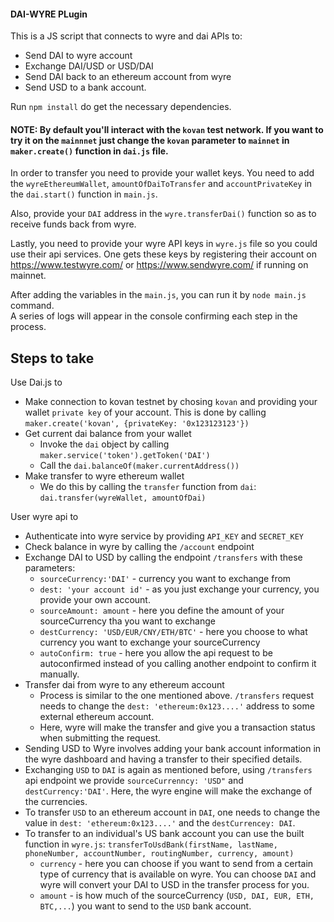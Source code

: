 #### DAI-WYRE PLugin

This is a JS script that connects to wyre and dai APIs to:    
- Send DAI to wyre account
- Exchange DAI/USD or USD/DAI
- Send DAI back to an ethereum account from wyre
- Send USD to a bank account. 

Run `npm install` do get the necessary dependencies.    
#### NOTE: By default you'll interact with the `kovan` test network. If you want to try it on the `mainnnet` just change the `kovan` parameter to `mainnet` in `maker.create()` function in `dai.js` file.

In order to transfer you need to provide your wallet keys.
You need to add the `wyreEthereumWallet`, `amountOfDaiToTransfer` and `accountPrivateKey` in the `dai.start()` function in `main.js`. 

Also, provide your `DAI` address in the `wyre.transferDai()` function so as to receive funds back from wyre.

Lastly, you need to provide your wyre API keys in `wyre.js` file so you could use their api services. One gets these keys by registering their account on https://www.testwyre.com/ or https://www.sendwyre.com/ if running on mainnet.

After adding the variables in the `main.js`, you can run it by `node main.js` command.   
A series of logs will appear in the console confirming each step in the process. 



## Steps to take
Use Dai.js to    
  - Make connection to kovan testnet by chosing `kovan` and providing your wallet `private key` of your account. This is done by calling `maker.create('kovan', {privateKey: '0x123123123'})`
  - Get current dai balance from your wallet
      - Invoke the `dai` object by calling `maker.service('token').getToken('DAI')` 
      - Call the `dai.balanceOf(maker.currentAddress())`
  - Make transfer to wyre ethereum wallet
    - We do this by calling the `transfer` function from `dai`: `dai.transfer(wyreWallet, amountOfDai)`
  
User wyre api to
- Authenticate into wyre service by providing `API_KEY` and `SECRET_KEY`
- Check balance in wyre by calling the `/account` endpoint 
- Exchange DAI to USD by calling the endpoint `/transfers` with these parameters:
  - `sourceCurrency:'DAI'` - currency you want to exchange from 
  - `dest: 'your account id'` - as you just exchange your currency, you provide your own account.
  - `sourceAmount: amount` - here you define the amount of your sourceCurrency tha you want to exchange
  - `destCurrency: 'USD/EUR/CNY/ETH/BTC'` - here you choose to what currency you want to exchange your sourceCurrency
  - `autoConfirm: true` - here you allow the api request to be autoconfirmed instead of you calling another endpoint to confirm it manually.
- Transfer dai from wyre to any ethereum account
  - Process is similar to the one mentioned above. `/transfers` request needs to change the `dest: 'ethereum:0x123....'` address to some external ethereum account. 
  - Here, wyre will make the transfer and give you a transaction status when submitting the request. 
- Sending USD to Wyre involves adding your bank account information in the wyre dashboard and having a transfer to their specified details. 
- Exchanging `USD` to `DAI` is again as mentioned before, using `/transfers` api endpoint we provide `sourceCurrenncy: 'USD"` and `destCurrency:'DAI'`. Here, the wyre engine will make the exchange of the currencies. 
- To transfer `USD` to an ethereum account in `DAI`, one needs to change the value in `dest: 'ethereum:0x123....'` and the `destCurrencey: DAI`.
- To transfer to an individual's US bank account you can use the built function in `wyre.js`:        `transferToUsdBank(firstName, lastName, phoneNumber, accountNumber, routingNumber, currency, amount)`    
  - `currency` - here you can choose if you want to send from a certain type of currency that is available on wyre. You can choose `DAI` and wyre will convert your DAI to USD in the transfer process for you. 
  - `amount` - is how much of the sourceCurrency (`USD, DAI, EUR, ETH, BTC,...`) you want to send to the `USD` bank account. 